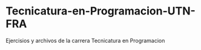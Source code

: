 # Tecnicatura-en-Programacion-UTN-FRA

Ejercisios y archivos de la carrera Tecnicatura en Programacion
